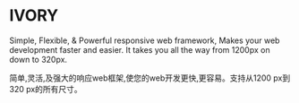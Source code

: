 IVORY
=====

Simple, Flexible, &amp; Powerful responsive web framework, Makes your web development faster and easier. It takes you all the way from 1200px on down to 320px. 

简单,灵活,及强大的响应web框架,使您的web开发更快,更容易。支持从1200 px到320 px的所有尺寸。
